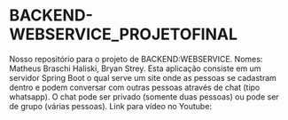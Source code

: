# BACKEND-WEBSERVICE_PROJETOFINAL
Nosso repositório para o projeto de BACKEND:WEBSERVICE. Nomes: Matheus Braschi Haliski, Bryan Strey.
Esta aplicação consiste em um servidor Spring Boot o qual serve um site onde as pessoas se cadastram dentro e podem conversar com outras pessoas
através de chat (tipo whatsapp). O chat pode ser privado (somente duas pessoas) ou pode ser de grupo (várias pessoas).
Link para vídeo no Youtube:
